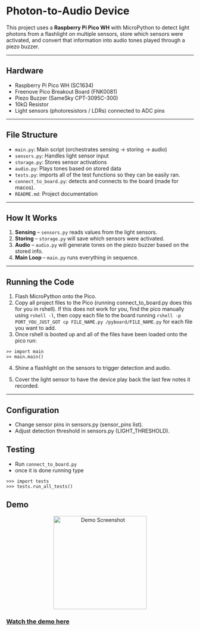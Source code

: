 # Photon-to-Audio Device

This project uses a **Raspberry Pi Pico WH** with MicroPython to detect light photons from a flashlight on multiple sensors, store which sensors were activated, and convert that information into audio tones played through a piezo buzzer.

---

## Hardware

- Raspberry Pi Pico WH (SC1634)
- Freenove Pico Breakout Board (FNK0081)
- Piezo Buzzer (SameSky CPT-3095C-300)
- 10kΩ Resistor
- Light sensors (photoresistors / LDRs) connected to ADC pins

---

## File Structure

- `main.py`: Main script (orchestrates sensing → storing → audio)
- `sensors.py`: Handles light sensor input
- `storage.py`: Stores sensor activations
- `audio.py`: Plays tones based on stored data
- `tests.py`: imports all of the test functions so they can be easily ran. 
- `connect_to_board.py`: detects and connects to the board (made for macos).
- `README.md`: Project documentation


---

## How It Works

1. **Sensing** – `sensors.py` reads values from the light sensors.
2. **Storing** – `storage.py` will save which sensors were activated.
3. **Audio** – `audio.py` will generate tones on the piezo buzzer based on the stored info.
4. **Main Loop** – `main.py` runs everything in sequence.

---

## Running the Code

1. Flash MicroPython onto the Pico.
2. Copy all project files to the Pico (running connect_to_board.py does this for you in rshell). If this does not work for you, find the pico manually using `rshell -l`, then copy each file to the board running `rshell -p PORT_YOU_JUST_GOT cp FILE_NAME.py /pyboard/FILE_NAME.py` for each file you want to add.
3. Once rshell is booted up and all of the files have been loaded onto the pico run:

```
>> import main
>> main.main()
```

4. Shine a flashlight on the sensors to trigger detection and audio.

5. Cover the light sensor to have the device play back the last few notes it recorded.

---

## Configuration
- Change sensor pins in sensors.py (sensor_pins list).
- Adjust detection threshold in sensors.py (LIGHT_THRESHOLD).

## Testing
- Run `connect_to_board.py`
- once it is done running type
```
>>> import tests
>>> tests.run_all_tests()
```

## Demo

<p align="center">
  <img src="media/demo.png" alt="Demo Screenshot" width="250"/>
</p>

### <a href="https://youtube.com/shorts/8Sd5Mo-0zUk" target="_blank">Watch the demo here</a>


